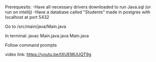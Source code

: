 Prerequesits: 
-Have all necessary drivers downloaded to run Java.sql (or run on intellij)
-Have a database called "Students" made in postgres with localhost at port 5432 

Go to /src/main/java/Main.java

In terminal: 
javac Main.java
java Main.java 

Follow command prompts

video link: https://youtu.be/tXUEMUUQT9g

